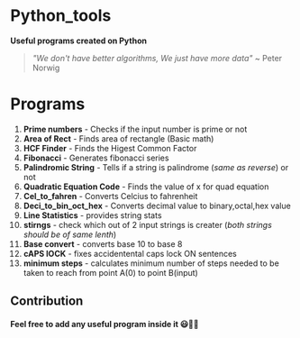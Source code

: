 # Python_tools 
 **Useful programs created on Python**
 > _"We don't have better algorithms, We just have more data"_ ~ Peter Norwig
# Programs
1) **Prime numbers** - Checks if the input number is prime or not 
2) **Area of Rect** - Finds area of rectangle (Basic math)
3) **HCF Finder** - Finds the Higest Common Factor
4) **Fibonacci** - Generates fibonacci series
5) **Palindromic String** - Tells if a string is palindrome (_same as reverse_) or not
6) **Quadratic Equation Code** - Finds the value of x for quad equation
7) **Cel_to_fahren** - Converts Celcius to fahrenheit
8) **Deci_to_bin_oct_hex** - Converts decimal value to binary,octal,hex value
9) **Line Statistics** - provides string stats
10) **stirngs** - check which out of 2 input strings is creater (_both strings should be of same lenth_)
11) **Base convert** - converts base 10 to base 8
12) **cAPS lOCK** - fixes accidentental caps lock ON sentences
13) **minimum steps** - calculates minimum number of steps needed to be taken to reach from point A(0) to point B(input)

## Contribution
#### Feel free to add any useful program inside it :smiley::blue_heart::snake:
